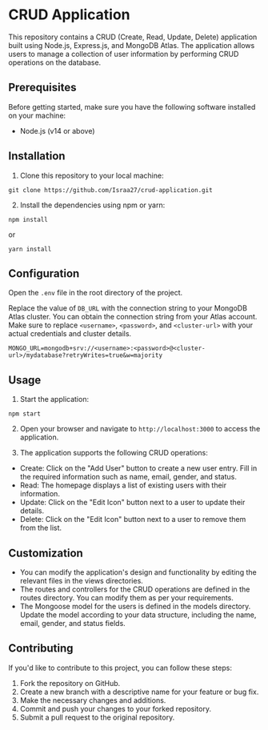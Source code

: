 # CRUD Application
This repository contains a CRUD (Create, Read, Update, Delete) application built using Node.js, Express.js, and MongoDB Atlas. The application allows users to manage a collection of user information by performing CRUD operations on the database.

## Prerequisites
Before getting started, make sure you have the following software installed on your machine:
- Node.js (v14 or above)

## Installation
1. Clone this repository to your local machine:
``` 
git clone https://github.com/Israa27/crud-application.git
 ```

2. Install the dependencies using npm or yarn:
``` 
npm install
```
 or

```
yarn install
```
## Configuration
Open the ```.env``` file in the root directory of the project.

Replace the value of ```DB_URL``` with the connection string to your MongoDB Atlas cluster. You can obtain the connection string from your Atlas account. Make sure to replace ```<username>```, ```<password>```, and ```<cluster-url>``` with your actual credentials and cluster details.


```
MONGO_URL=mongodb+srv://<username>:<password>@<cluster-url>/mydatabase?retryWrites=true&w=majority
```
## Usage
1. Start the application:
```
npm start
```
2. Open your browser and navigate to ```http://localhost:3000``` to access the application.

3. The application supports the following CRUD operations:

- Create: Click on the "Add User" button to create a new user entry. Fill in the required information such as name, email, gender, and status.
- Read: The homepage displays a list of existing users with their information.
- Update: Click on the "Edit Icon" button next to a user to update their details.
- Delete: Click on the "Edit Icon" button next to a user to remove them from the list.

## Customization
- You can modify the application's design and functionality by editing the relevant files in the views directories.
- The routes and controllers for the CRUD operations are defined in the routes directory. You can modify them as per your requirements.
- The Mongoose model for the users is defined in the models directory. Update the model according to your data structure, including the name, email, gender, and status fields.

## Contributing
If you'd like to contribute to this project, you can follow these steps:
1. Fork the repository on GitHub.
2. Create a new branch with a descriptive name for your feature or bug fix.
3. Make the necessary changes and additions.
4. Commit and push your changes to your forked repository.
5. Submit a pull request to the original repository.

